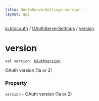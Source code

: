 ```yaml
---
title: OAuthServerSettings.version - 
layout: api
---
```


<div class='api-docs-breadcrumbs'><a href="../index.html">io.ktor.auth</a> / <a href="index.html">OAuthServerSettings</a> / <a href="./version.html">version</a></div>

# version

<div class="signature"><code><span class="keyword">val </span><span class="identifier">version</span><span class="symbol">: </span><a href="../-o-auth-version/index.html"><span class="identifier">OAuthVersion</span></a></code></div>

OAuth version (1a or 2)

### Property

<code>version</code> - OAuth version (1a or 2)